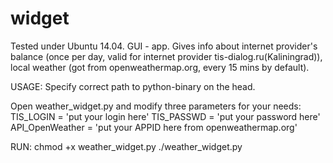 # widget
Tested under Ubuntu 14.04. 
GUI - app. Gives info about internet provider's balance (once per day, valid for internet provider tis-dialog.ru(Kaliningrad)), local weather (got from openweathermap.org, every 15 mins by default).

USAGE:
Specify correct path to python-binary on the head.

Open weather_widget.py and modify three parameters for your needs: 
TIS_LOGIN = 'put your login here'
TIS_PASSWD = 'put your password here'
API_OpenWeather = 'put your APPID here from openweathermap.org'

RUN:
chmod +x weather_widget.py
./weather_widget.py
